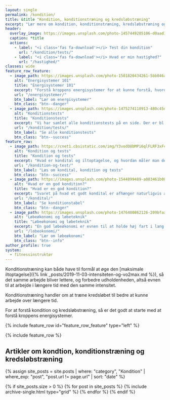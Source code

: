 ```yaml
---
layout: single
permalink: /kondition/
title: &title "Kondition, konditionstræning og kredsløbstræning"
excerpt: "Lær mere om kondition, konditionstræning, kredsløbstræning og se eksempler på træning, hvor du kan øge din maksimale iltoptagelse og udholdenhed."
header:
  overlay_image: https://images.unsplash.com/photo-1457449205106-d0aad138e99b?ixlib=rb-1.2.1&ixid=eyJhcHBfaWQiOjEyMDd9&auto=format&fit=crop&w=1950&q=80
  caption: *title
  actions:
    - label: "<i class='fas fa-download'></i> Test din kondition"
      url: "/kondition/tests/"
    - label: "<i class='fas fa-download'></i> Hvad er min hastighed?"
      url: "/hastighed/"
classes: wide
feature_row_feature:
  - image_path: https://images.unsplash.com/photo-1501820434261-5bb046afcf6b?ixlib=rb-1.2.1&ixid=eyJhcHBfaWQiOjEyMDd9&auto=format&fit=crop&w=400&q=80
    alt: "Energisystemer 101"
    title: "Energisystemer 101"
    excerpt: "Forstå kroppens energisystemer for at kunne forstå, hvordan du bedst kan lave konditionstræning og få et bedre kredsløb og udholdenhed."
    url: "/energisystemer/"
    btn_label: "Lær om energisystemer"
    btn_class: "btn--danger"
  - image_path: https://images.unsplash.com/photo-1475274110913-480c45d0e873?ixlib=rb-1.2.1&ixid=eyJhcHBfaWQiOjEyMDd9&auto=format&fit=crop&w=400&q=80
    alt: "Konditionstests"
    title: "Konditionstests"
    excerpt: "Vi har samlet alle konditionstests på en side. Der er bl.a. konditests til løb, cykling og gang. Vi har både beskrevet tests til hjemmebrug og i laboratorium."
    url: "/kondition/tests/"
    btn_label: "Se alle konditionstests"
    btn_class: "btn--success"
feature_row:
  - image_path: https://cnet1.cbsistatic.com/img/Y3vodO8bMPi6qlFLRF3xFcQpLHo=/1092x0/2019/07/26/114f1721-1a71-42bc-b1a4-cb35299bedbc/gettyimages-640493589.jpg
    alt: "Kondition og tests"
    title: "Kondition og tests"
    excerpt: "Hvad er kondital og iltoptagelse, og hvordan måler man det i forbindelse med sin konditionstræning?"
    url: "/kondition-og-test/"
    btn_label: "Læs om kondital, kondition og tests"
    btn_class: "btn--success"
  - image_path: https://images.unsplash.com/photo-1544899489-a083461b088c?ixlib=rb-1.2.1&ixid=eyJhcHBfaWQiOjEyMDd9&auto=format&fit=crop&w=400&q=80
    alt: "Hvad er en god kondition?"
    title: "Hvad er en god kondition?"
    excerpt: "Svaret på hvad et godt kondital er afhænger naturligvis af hvem man sammenligner sig med. Her er tabeller gældende for almindelige mennesker i Skandinavien."
    url: "/kondital/"
    btn_label: "Se konditionstabel"
    btn_class: "btn--danger"
  - image_path: https://images.unsplash.com/photo-1476480862126-209bfaa8edc8?ixlib=rb-1.2.1&ixid=eyJhcHBfaWQiOjEyMDd9&auto=format&fit=crop&w=400&q=80
    alt: "Løbeøkonomi og løbeteknik"
    title: "Løbeøkonomi og løbeteknik"
    excerpt: "En god løbeøkonomi er evnen til at holde høj fart i lang tid ved et minimalt energiforbrug, men hvordan beregner man det egentlig?"
    url: "/lobeokonomi/"
    btn_label: "Lær om løbeøkonomi"
    btn_class: "btn--info"
author_profile: true
system:
  - fitnessinstruktør
---
```


Konditionstræning kan både have til formål at øge den [maksimale iltoptagelse]({% link _posts/2019-11-03-intensiteten-og-vo2max.md %}), så det samme arbejde bliver lettere, og forbedre udholdenheden, altså evnen til at arbejde i længere tid med den samme intensitet.

Konditionstræning handler om at træne kredsløbet til bedre at kunne arbejde over længere tid.

For at forstå kondition og kredsløbstræning, så er det godt at starte med at forstå kroppens energisystemer.

{% include feature_row id="feature_row_feature" type="left" %}

{% include feature_row %}

## Artikler om kondtion, konditionstræning og kredsløbstræning

{% assign site_posts = site.posts | where: "category", "Kondition" | where_exp: "post", "post.url != page.url" | sort: "date" %}

<div class="feature__wrapper">

{% if site_posts.size > 0 %}
  {% for post in site_posts %}
    {% include archive-single.html type="grid" %}
  {% endfor %}
{% endif %}

</div>
